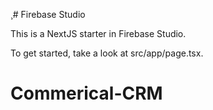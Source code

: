 
¸# Firebase Studio

This is a NextJS starter in Firebase Studio.

To get started, take a look at src/app/page.tsx.
# Commerical-CRM

